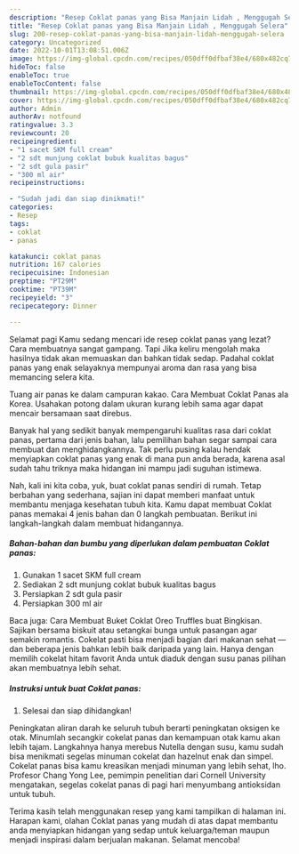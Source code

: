 ```yaml
---
description: "Resep Coklat panas yang Bisa Manjain Lidah , Menggugah Selera"
title: "Resep Coklat panas yang Bisa Manjain Lidah , Menggugah Selera"
slug: 200-resep-coklat-panas-yang-bisa-manjain-lidah-menggugah-selera
category: Uncategorized
date: 2022-10-01T13:08:51.006Z
image: https://img-global.cpcdn.com/recipes/050dff0dfbaf38e4/680x482cq70/coklat-panas-foto-resep-utama.jpg
hideToc: false
enableToc: true
enableTocContent: false
thumbnail: https://img-global.cpcdn.com/recipes/050dff0dfbaf38e4/680x482cq70/coklat-panas-foto-resep-utama.jpg
cover: https://img-global.cpcdn.com/recipes/050dff0dfbaf38e4/680x482cq70/coklat-panas-foto-resep-utama.jpg
author: Admin
authorAv: notfound
ratingvalue: 3.3
reviewcount: 20
recipeingredient:
- "1 sacet SKM full cream"
- "2 sdt munjung coklat bubuk kualitas bagus"
- "2 sdt gula pasir"
- "300 ml air"
recipeinstructions:

- "Sudah jadi dan siap dinikmati!"
categories:
- Resep
tags:
- coklat
- panas

katakunci: coklat panas 
nutrition: 167 calories
recipecuisine: Indonesian
preptime: "PT29M"
cooktime: "PT39M"
recipeyield: "3"
recipecategory: Dinner

---
```



Selamat pagi Kamu sedang mencari ide resep coklat panas yang lezat? Cara membuatnya sangat gampang. Tapi Jika keliru mengolah maka hasilnya tidak akan memuaskan dan bahkan tidak sedap. Padahal coklat panas yang enak selayaknya mempunyai aroma dan rasa yang bisa memancing selera kita.


Tuang air panas ke dalam campuran kakao. Cara Membuat Coklat Panas ala Korea. Usahakan potong dalam ukuran kurang lebih sama agar dapat mencair bersamaan saat direbus.

Banyak hal yang sedikit banyak mempengaruhi kualitas rasa dari coklat panas, pertama dari jenis bahan, lalu pemilihan bahan segar sampai cara membuat dan menghidangkannya. Tak perlu pusing kalau hendak menyiapkan coklat panas yang enak di mana pun anda berada, karena asal sudah tahu triknya maka hidangan ini mampu jadi suguhan istimewa.


Nah, kali ini kita coba, yuk, buat coklat panas sendiri di rumah. Tetap berbahan yang sederhana, sajian ini dapat memberi manfaat untuk membantu menjaga kesehatan tubuh kita. Kamu dapat membuat Coklat panas memakai 4 jenis bahan dan 0 langkah pembuatan. Berikut ini langkah-langkah dalam membuat hidangannya.

<!--inarticleads1-->

##### Bahan-bahan dan bumbu yang diperlukan dalam pembuatan Coklat panas:

1. Gunakan 1 sacet SKM full cream
1. Sediakan 2 sdt munjung coklat bubuk kualitas bagus
1. Persiapkan 2 sdt gula pasir
1. Persiapkan 300 ml air


Baca juga: Cara Membuat Buket Coklat Oreo Truffles buat Bingkisan. Sajikan bersama biskuit atau setangkai bunga untuk pasangan agar semakin romantis. Cokelat pasti bisa menjadi bagian dari makanan sehat — dan beberapa jenis bahkan lebih baik daripada yang lain. Hanya dengan memilih cokelat hitam favorit Anda untuk diaduk dengan susu panas pilihan akan membuatnya lebih sehat. 

<!--inarticleads2-->

##### Instruksi untuk buat Coklat panas:


1. Selesai dan siap dihidangkan!

Peningkatan aliran darah ke seluruh tubuh berarti peningkatan oksigen ke otak. Minumlah secangkir cokelat panas dan kemampuan otak kamu akan lebih tajam. Langkahnya hanya merebus Nutella dengan susu, kamu sudah bisa menikmati segelas minuman cokelat dan hazelnut enak dan simpel. Cokelat panas bisa kamu kreasikan menjadi minuman yang lebih sehat, lho. Profesor Chang Yong Lee, pemimpin penelitian dari Cornell University mengatakan, segelas cokelat panas di pagi hari menyumbang antioksidan untuk tubuh. 

Terima kasih telah menggunakan resep yang kami tampilkan di halaman ini. Harapan kami, olahan Coklat panas yang mudah di atas dapat membantu anda menyiapkan hidangan yang sedap untuk keluarga/teman maupun menjadi inspirasi dalam berjualan makanan. Selamat mencoba!
